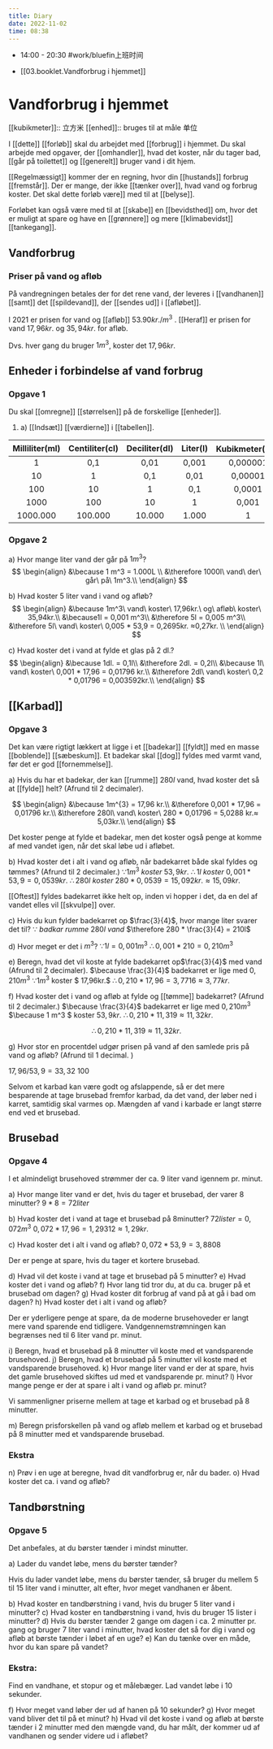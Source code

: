 ```yaml
---
title: Diary
date: 2022-11-02
time: 08:38
---
```


- 14:00 - 20:30 #work/bluefin上班时间 


- [[03.booklet.Vandforbrug i hjemmet]]
# Vandforbrug i hjemmet

[[kubikmeter]]:: 立方米
[[enhed]]:: bruges til at måle 单位

I [[dette]] [[forløb]] skal du arbejdet med [[forbrug]] i hjemmet. Du skal arbejde med opgaver, der [[omhandler]], hvad det koster, når du tager bad, [[går på toilettet]] og [[generelt]] bruger vand i dit hjem.

[[Regelmæssigt]] kommer der en regning, hvor din [[hustands]] forbrug [[fremstår]]. Der er mange, der ikke [[tænker over]], hvad vand og forbrug koster. Det skal dette forløb være]] med til at [[belyse]].

Forløbet kan også være med til at [[skabe]] en [[bevidsthed]] om, hvor det er muligt at spare og have en [[grønnere]] og mere [[klimabevidst]] [[tankegang]].

## Vandforbrug

### Priser på vand og afløb

På vandregningen betales der for det rene vand, der leveres i [[vandhanen]] [[samt]] det [[spildevand]], der [[sendes ud]] i [[afløbet]]. 

I 2021 er prisen for vand og [[afløb]] $53.90kr./m^3$ . [[Heraf]] er prisen for vand $17,96kr.$ og $35,94kr.$ for afløb.

Dvs. hver gang du bruger $1m^3$, koster det $17,96kr.$

## Enheder i forbindelse af vand forbrug

### Opgave 1

Du skal [[omregne]] [[størrelsen]] på de forskellige [[enheder]].

1. a) [[Indsæt]] [[værdierne]] i [[tabellen]].

| Milliliter(ml) | Centiliter(cl) | Deciliter(dl) | Liter(l) | Kubikmeter($m^3$) |
|:--------------:|:--------------:|:-------------:|:--------:|:-----------------:|
|       1        |      0,1       |     0,01      |  0,001   |     0,000001      |
|       10       |       1        |      0,1      |   0,01   |      0,00001      |
|      100       |       10       |       1       |   0,1    |      0,0001       |
|      1000      |      100       |      10       |    1     |       0,001       |
|    1000.000    |    100.000     |    10.000     |  1.000   |         1         |

### Opgave 2

a) Hvor mange liter vand der går på $1m^3$?
$$
\begin{align}
&\because 1 m^3 = 1.000L \\
&\therefore 1000l\ vand\ der\ går\ på\ 1m^3.\\
\end{align}
$$

b) Hvad koster 5 liter vand i vand og afløb?
$$
\begin{align}
&\because 1m^3\  vand\ koster\ 17,96kr.\ og\ afløb\ koster\ 35,94kr.\\
&\because1l = 0,001 m^3\\
&\therefore 5l = 0,005 m^3\\
&\therefore 5l\ vand\ koster\ 0,005 * 53,9 =  0,2695kr. ≈0,27kr. \\
\end{align}
$$ 

c) Hvad koster det i vand at fylde et glas på 2 dl.?
$$
\begin{align}
    &\because 1dl.  = 0,1l\\
    &\therefore 2dl. = 0,2l\\
    &\because 1l\ vand\ koster\ 0,001 * 17,96 = 0,01796 kr.\\
    &\therefore 2dl\ vand\ koster\ 0,2 * 0,01796 = 0,003592kr.\\
\end{align}
$$

## [[Karbad]]

### Opgave 3

Det kan være rigtigt lækkert at ligge i et [[badekar]] [[fyldt]] med en masse [[boblende]] [[sæbeskum]]. Et badekar skal [[dog]] fyldes med varmt vand, før det er god [[fornemmelse]].

a) Hvis du har et badekar, der kan [[rumme]] $280l$ vand, hvad koster det så at [[fylde]] helt? (Afrund til 2 decimaler).

$$
\begin{align}
    &\because 1m^{3} = 17,96 kr.\\
    &\therefore 0,001 * 17,96 = 0,01796 kr.\\
    &\therefore 280l\ vand\ koster\ 280 * 0,01796 = 5,0288 kr.≈ 5,03kr.\\
\end{align}
$$

Det koster penge at fylde et badekar, men det koster også penge at komme af med vandet igen, når det skal løbe ud i afløbet.

b) Hvad koster det i alt i vand og afløb, når badekarret både skal fyldes og tømmes? (Afrund til 2 decimaler.)
     $\because 1m^3\ koster\ 53,9 kr.$
    $\therefore 1l\ koster\ 0,001 * 53,9 = 0,0539 kr.$
    $\therefore 280l\ koster\ 280 * 0,0539 = 15,092 kr.≈ 15,09kr.$

[[Oftest]] fyldes badekarret ikke helt op, inden vi hopper i det, da en del af vandet elles vil [[skvulpe]] over.

c) Hvis du kun fylder badekarret op $\frac{3}{4}$, hvor mange liter svarer det til? 
    $\because \ badkar\ rumme\ 280l\ vand$
    $\therefore 280 * \frac{3}{4} = 210l$

d) Hvor meget er det i $m^3$? 
    $\because 1l = 0,001m^3$
    $\therefore 0,001 * 210 = 0,210 m^3$

e) Beregn, hvad det vil koste at fylde badekarret op$\frac{3}{4}$ med vand (Afrund til 2 decimaler). 
    $\because \frac{3}{4}$ badekarret er lige med $0,210m^3$
    $\because 1m^3$ koster $ 17,96kr.$
    $\therefore 0,210 * 17,96 = 3,7716 ≈ 3,77kr.$

f) Hvad koster det i vand og afløb at fylde og [[tømme]] badekarret? (Afrund til 2 decimaler.)
    $\because  \frac{3}{4}$ badekarret er lige med $0,210m^3$
    $\because 1 m^3 $ koster $53,9kr.$
    $\therefore 0,210 * 11,319 ≈ 11,32kr.$

$$
\therefore 0,210 * 11,319 ≈ 11,32kr.
$$

g) Hvor stor en procentdel udgør prisen på vand af den samlede pris på vand og afløb? (Afrund til 1 decimal. )

$17,96 / 53,9 = 33,32%$
$100% - 33,32% = 72,68%$

Selvom et karbad kan være godt og afslappende, så er det mere besparende at tage brusebad fremfor karbad, da det vand, der løber ned i karret, samtidig skal varmes op. Mængden af vand i karbade er langt større end ved et brusebad. 

## Brusebad

### Opgave 4

I et almindeligt brusehoved strømmer der ca. 9 liter vand igennem pr. minut.

a) Hvor mange liter vand er det, hvis du tager et brusebad, der varer 8 minutter?
$9 * 8 = 72 liter$

b) Hvad koster det i vand at tage et brusebad på 8minutter?
$72 lister = 0,072 m^3$
$0,072 * 17,96 = 1,29312 ≈ 1,29 kr.$

c) Hvad koster det i alt i vand og afløb?
$0,072 * 53,9 = 3,8808$

Der er penge at spare, hvis du tager et kortere brusebad. 

d) Hvad vil det koste i vand at tage et brusebad på 5 minutter?
e) Hvad koster det i vand og afløb?
f) Hvor lang tid tror du, at du ca. bruger på et brusebad om dagen?
g) Hvad koster dit forbrug af vand på at gå i bad om dagen?
h) Hvad koster det i alt i vand og afløb?

Der er yderligere penge at spare, da de moderne brusehoveder er langt mere vand sparende end tidligere. Vandgennemstrømningen kan begrænses ned til 6 liter vand pr. minut.

i) Beregn, hvad et brusebad på 8 minutter vil koste med et vandsparende brusehoved.
j) Beregn, hvad et brusebad på 5 minutter vil koste med et vandsparende brusehoved. 
k) Hvor mange liter vand er der at spare, hvis det gamle brusehoved skiftes ud med et vandsparende pr. minut?
l)  Hvor mange penge er der at spare i alt i vand og afløb pr. minut?

Vi sammenligner priserne mellem at tage et karbad og et brusebad på 8 minutter. 

m) Beregn prisforskellen på vand og afløb mellem et karbad og et brusebad på 8 minutter med et vandsparende brusebad. 

### Ekstra

n) Prøv i en uge at beregne, hvad dit vandforbrug er, når du bader.
o) Hvad koster det ca. i vand og afløb?

## Tandbørstning

### Opgave 5

Det anbefales, at du børster tænder i mindst  minutter.

a) Lader du vandet løbe, mens du børster tænder?

Hvis du lader vandet løbe, mens du børster tænder, så bruger du mellem 5 til 15 liter vand i minutter, alt efter, hvor meget vandhanen er åbent.

b) Hvad koster en tandbørstning i vand, hvis du bruger 5 liter vand i minutter?
c) Hvad koster en tandbørstning i vand, hvis du bruger 15 lister i minutter?
d) Hvis du børster tænder 2 gange om dagen i ca. 2 minutter pr. gang og bruger 7 liter vand i minutter, hvad koster det så for dig i vand og afløb at børste tænder i løbet af en uge?
e) Kan du tænke over en måde, hvor du kan spare på vandet?

### Ekstra:

Find en vandhane, et stopur og et målebæger. Lad vandet løbe i 10 sekunder.

f) Hvor meget vand løber der ud af hanen på 10 sekunder?
g) Hvor meget vand bliver det til på et minut?
h) Hvad vil det koste i vand og afløb at børste tænder i 2 minutter med den mængde vand, du har målt, der kommer ud af vandhanen og sender videre ud i afløbet?